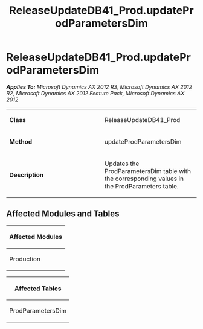 ﻿---
title: ReleaseUpdateDB41_Prod.updateProdParametersDim
TOCTitle: ReleaseUpdateDB41_Prod.updateProdParametersDim
ms:assetid: 8ea8137d-5a0f-0284-0d2b-29b9e1896438
ms:mtpsurl: https://msdn.microsoft.com/en-us/library/JJ736515(v=AX.60)
ms:contentKeyID: 49709704
ms.date: 05/18/2015
mtps_version: v=AX.60
---

# ReleaseUpdateDB41\_Prod.updateProdParametersDim 


_**Applies To:** Microsoft Dynamics AX 2012 R3, Microsoft Dynamics AX 2012 R2, Microsoft Dynamics AX 2012 Feature Pack, Microsoft Dynamics AX 2012_

<table>
<colgroup>
<col style="width: 50%" />
<col style="width: 50%" />
</colgroup>
<tbody>
<tr class="odd">
<td><p><strong>Class</strong></p></td>
<td><p>ReleaseUpdateDB41_Prod</p></td>
</tr>
<tr class="even">
<td><p><strong>Method</strong></p></td>
<td><p>updateProdParametersDim</p></td>
</tr>
<tr class="odd">
<td><p><strong>Description</strong></p></td>
<td><p>Updates the ProdParametersDim table with the corresponding values in the ProdParameters table.</p></td>
</tr>
</tbody>
</table>


## Affected Modules and Tables

<table>
<colgroup>
<col style="width: 100%" />
</colgroup>
<thead>
<tr class="header">
<th><p>Affected Modules</p></th>
</tr>
</thead>
<tbody>
<tr class="odd">
<td><p>Production</p></td>
</tr>
</tbody>
</table>


<table>
<colgroup>
<col style="width: 100%" />
</colgroup>
<thead>
<tr class="header">
<th><p>Affected Tables</p></th>
</tr>
</thead>
<tbody>
<tr class="odd">
<td><p>ProdParametersDim</p></td>
</tr>
</tbody>
</table>

  


